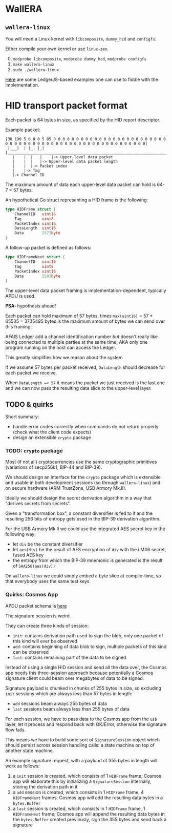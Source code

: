 # WallERA

## `wallera-linux`

You will need a Linux kernel with `libcomposite`, `dummy_hcd` and `configfs`.

Either compile your own kernel or use `linux-zen`.

0. `modprobe libcomposite`, `modprobe dummy_hcd`, `modprobe configfs`
1. `make wallera-linux`
2. `sudo ./wallera-linux`

[Here](https://github.com/wallera-computer/ledgerjs-examples) are some LedgerJS-based examples one can use to fiddle with the implementation.

# HID transport packet format

Each packet is 64 bytes in size, as specified by the HID report descriptor.

Example packet:

```
[38 190 5 0 0 0 5 85 0 0 0 0 0 0 0 0 0 0 0 0 0 0 0 0 0 0 0 0 0 0 0 0 0 0 0 0 0 0 0 0 0 0 0 0 0 0 0 0 0 0 0 0 0 0 0 0 0 0 0 0 0 0 0 0]
 |___|  | |_| |_|  |________________________________________________________________________________________________________________|
   |    |  |   |	|-> Upper-level data packet
   |	|  |   |-> Upper-level data packet length
   |	|  |-> Packet index
   |	|-> Tag
   |-> Channel ID
```

The maximum amount of data each upper-level data packet can hold is 64-7 = 57 bytes.

An hypothetical Go struct representing a HID frame is the following:

```go
type HIDFrame struct {
	ChannelID   uint16
	Tag         uint8
	PacketIndex uint16
	DataLength  uint16
	Data        [57]byte
}
```

A follow-up packet is defined as follows:

```go
type HIDFrameNext struct {
	ChannelID   uint16
	Tag         uint8
	PacketIndex uint16
	Data        [59]byte
}
```

The upper-level data packet framing is implementation-dependent, typically APDU is used.

**PSA:** hypothesis ahead!

Each packet can hold maximum of 57 bytes, times `max(uint16)` = 57 * 65535 = 3735495 bytes is the maximum amount of bytes we can send over this framing.

AFAIS Ledger add a channel identification number _but_ doesn't really like being connected to multiple parties at the same time, AKA only one program running on the host can access the Ledger.

This greatly simplifies how we reason about the system

If we assume 57 bytes per packet received, `DataLength` should decrease for each packet we receive. 

When `DataLength =< 57` it means the packet we just received is the last one and we can now pass the resulting data slice to the upper-level layer.

## TODO & quirks

Short summary:

 - handle error codes correctly when commands do not return properly (check what the client code expects)
 - design an extensible `crypto` package

### TODO: `crypto` package

Most (if not all) cryptocurrencies use the same cryptographic primitives (variations of secp256k1, BIP-44 and BIP-39).

We should design an interface for the `crypto` package which is extensible and usable in both development sessions (so through `wallera-linux`) and on secure hardware (ARM TrustZone, USB Armory Mk.II).

Ideally we should design the secret derivation algorithm in a way that "derives secrets from secrets".

Given a "transformation box", a constant diversifier is fed to it and the resulting 256 bits of entropy gets used in the BIP-39 derivation algorithm.

For the USB Armory Mk.II we could use the integrated AES secret key in the following way:
 - let `div` be the constant diversifier
 - let `aes(div)` be the result of AES encryption of `div` with the i.MX6 secret, fused AES key
 - the entropy from which the BIP-39 mnemonic is generated is the result of `SHA256(aes(div))`

On `wallera-linux` we could simply embed a byte slice at compile-time, so that everybody uses the same test keys.

### Quirks: Cosmos App

APDU packet schema is [here](https://github.com/LedgerHQ/app-cosmos/blob/master/docs/APDUSPEC.md)

The signature session is weird.

They can create three kinds of session:
 - `init`: contains derivation path used to sign the blob, only one packet of this kind will ever be observed
 - `add`: contains beginning of data blob to sign, multiple packets of this kind can be observed
 - `last`: contains remaining part of the data to be signed

Instead of using a single HID session and send all the data over, the Cosmos app needs this three-session approach because potentially a Cosmos signature client could beam over megabytes of data to be signed.

Signature payload is chunked in chunks of 255 bytes in size, so excluding `init` sessions which are always less than 57 bytes in length:
 - `add` sessions beam always 255 bytes of data
 - `last` sessions beam always less than 255 bytes of data

For each session, we have to pass data to the Cosmos app from the `usb` layer, let it process and respond back with OK/Error, otherwise the signature flow fails.

This means we have to build some sort of `SignatureSession` object which should persist across session handling calls: a state machine on top of another state machine.

An example signature request, with a payload of 355 bytes in length will work as follows:
 1. a `init` session is created, which consists of 1 `HIDFrame` frame; Cosmos app will elaborate this by initializing a `SignatureSession` internally, storing the derivation path in it
 2. a `add` session is created, which consists in 1 `HIDFrame` frame, 4 `HIDFrameNext` frames; Cosmos app will add the resulting data bytes in a `bytes.Buffer`
 3. a `last` session is created, which consists in 1 `HIDFrame` frame,  1 `HIDFrameNext` frame; Cosmos app will append the resulting data bytes in the `bytes.Buffer` created previously, sign the 355 bytes and send back a signature